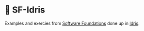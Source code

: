 # 🐉 SF-Idris

Examples and exercies from [Software Foundations](https://softwarefoundations.cis.upenn.edu/current/index.html)
done up in [Idris](https://www.idris-lang.org).
